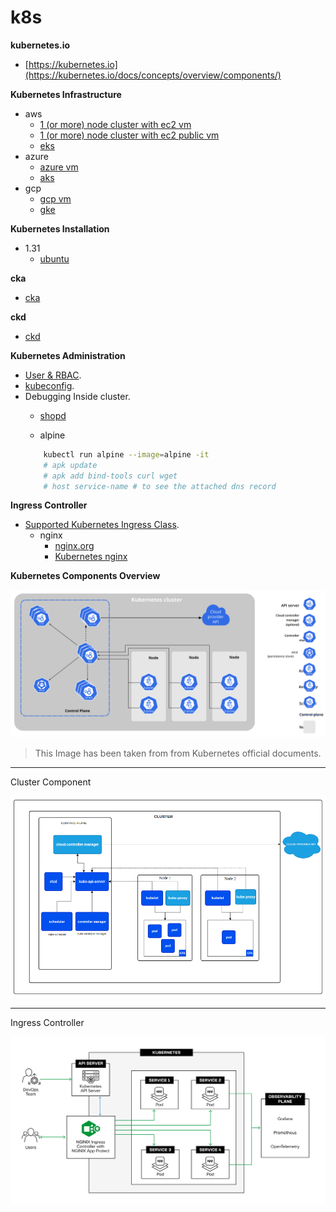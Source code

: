 # k8s

**kubernetes.io**
- [https://kubernetes.io](https://kubernetes.io/docs/concepts/overview/components/)


**Kubernetes Infrastructure**
- aws
    - [1 (or more) node cluster with ec2 vm](./infrastructure/aws/ec2-vm/README.md)
    - [1 (or more) node cluster with ec2 public vm](./infrastructure/aws/ec2-public-vm/README.md)
    - [eks]()
- azure
    - [azure vm]()
    - [aks]()
- gcp
    - [gcp vm]()
    - [gke]()

**Kubernetes Installation**
- 1.31
    - [ubuntu](./.docs/kubernetes-1-31-installation.md)

**cka**

- [cka](./.docs/README-cka.md)

**ckd**

- [ckd](./.docs/README-ckd.md)

**Kubernetes Administration**

- [User & RBAC](./.docs/README-user-rbac.md).
- [kubeconfig](./.docs/README-kube-config.md).
- Debugging Inside cluster.
    - [shopd](https://github.com/jpetazzo/shpod)
    
    - alpine
    ```sh
        kubectl run alpine --image=alpine -it
        # apk update
        # apk add bind-tools curl wget
        # host service-name # to see the attached dns record
    ```


**Ingress Controller**

- [Supported Kubernetes Ingress Class](https://kubernetes.io/docs/concepts/services-networking/ingress-controllers/).
    - nginx
        - [nginx.org](./.docs/README-nginx-ingress.md)
        - [Kubernetes nginx](./.docs/README-nginx-ingress.md)


**Kubernetes Components Overview**

![cluster official](./.docs/cluster-components.svg)

> This Image has been taken from from Kubernetes official documents.
---

Cluster Component

![cluster](./.docs/cluster.png)

---

Ingress Controller

![nginx.](./.docs/nginx-ingress.png)


